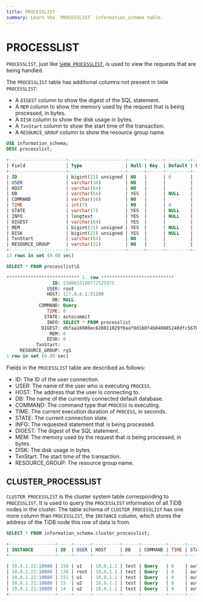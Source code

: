 ```yaml
---
title: PROCESSLIST
summary: Learn the `PROCESSLIST` information_schema table.
---
```


# PROCESSLIST

`PROCESSLIST`, just like [`SHOW PROCESSLIST`](/sql-statements/sql-statement-show-processlist.md), is used to view the requests that are being handled.

The `PROCESSLIST` table has additional columns not present in `SHOW PROCESSLIST`:

* A `DIGEST` column to show the digest of the SQL statement.
* A `MEM` column to show the memory used by the request that is being processed, in bytes.
* A `DISK` column to show the disk usage in bytes.
* A `TxnStart` column to show the start time of the transaction.
* A `RESOURCE_GROUP` column to show the resource group name.

```sql
USE information_schema;
DESC processlist;
```

```sql
+---------------------+---------------------+------+------+---------+-------+
| Field               | Type                | Null | Key  | Default | Extra |
+---------------------+---------------------+------+------+---------+-------+
| ID                  | bigint(21) unsigned | NO   |      | 0       |       |
| USER                | varchar(16)         | NO   |      |         |       |
| HOST                | varchar(64)         | NO   |      |         |       |
| DB                  | varchar(64)         | YES  |      | NULL    |       |
| COMMAND             | varchar(16)         | NO   |      |         |       |
| TIME                | int(7)              | NO   |      | 0       |       |
| STATE               | varchar(7)          | YES  |      | NULL    |       |
| INFO                | longtext            | YES  |      | NULL    |       |
| DIGEST              | varchar(64)         | YES  |      |         |       |
| MEM                 | bigint(21) unsigned | YES  |      | NULL    |       |
| DISK                | bigint(21) unsigned | YES  |      | NULL    |       |
| TxnStart            | varchar(64)         | NO   |      |         |       |
| RESOURCE_GROUP      | varchar(32)         | NO   |      |         |       |
+---------------------+---------------------+------+------+---------+-------+
13 rows in set (0.00 sec)
```

```sql
SELECT * FROM processlist\G
```

```sql
*************************** 1. row ***************************
                 ID: 2300033189772525975
               USER: root
               HOST: 127.0.0.1:51289
                 DB: NULL
            COMMAND: Query
               TIME: 0
              STATE: autocommit
               INFO: SELECT * FROM processlist
             DIGEST: dbfaa16980ec628011029f0aaf0d160f4b040885240dfc567bf760d96d374f7e
                MEM: 0
               DISK: 0
           TxnStart:
     RESOURCE_GROUP: rg1
1 row in set (0.00 sec)
```

Fields in the `PROCESSLIST` table are described as follows:

* ID: The ID of the user connection.
* USER: The name of the user who is executing `PROCESS`.
* HOST: The address that the user is connecting to.
* DB: The name of the currently connected default database.
* COMMAND: The command type that `PROCESS` is executing.
* TIME: The current execution duration of `PROCESS`, in seconds.
* STATE: The current connection state.
* INFO: The requested statement that is being processed.
* DIGEST: The digest of the SQL statement.
* MEM: The memory used by the request that is being processed, in bytes.
* DISK: The disk usage in bytes.
* TxnStart: The start time of the transaction.
* RESOURCE_GROUP: The resource group name.

## CLUSTER_PROCESSLIST

`CLUSTER_PROCESSLIST` is the cluster system table corresponding to `PROCESSLIST`. It is used to query the `PROCESSLIST` information of all TiDB nodes in the cluster. The table schema of `CLUSTER_PROCESSLIST` has one more column than `PROCESSLIST`, the `INSTANCE` column, which stores the address of the TiDB node this row of data is from.

```sql
SELECT * FROM information_schema.cluster_processlist;
```

```sql
+-----------------+-----+------+----------+------+---------+------+------------+------------------------------------------------------+-----+----------------------------------------+----------------+
| INSTANCE        | ID  | USER | HOST     | DB   | COMMAND | TIME | STATE      | INFO                                                 | MEM | TxnStart                               | RESOURCE_GROUP | 
+-----------------+-----+------+----------+------+---------+------+------------+------------------------------------------------------+-----+----------------------------------------+----------------+

| 10.0.1.22:10080 | 150 | u1   | 10.0.1.1 | test | Query   | 0    | autocommit | select count(*) from usertable                       | 372 | 05-28 03:54:21.230(416976223923077223) | default        |
| 10.0.1.22:10080 | 138 | root | 10.0.1.1 | test | Query   | 0    | autocommit | SELECT * FROM information_schema.cluster_processlist | 0   | 05-28 03:54:21.230(416976223923077220) | rg1            |
| 10.0.1.22:10080 | 151 | u1   | 10.0.1.1 | test | Query   | 0    | autocommit | select count(*) from usertable                       | 372 | 05-28 03:54:21.230(416976223923077224) | rg2            |
| 10.0.1.21:10080 | 15  | u2   | 10.0.1.1 | test | Query   | 0    | autocommit | select max(field0) from usertable                    | 496 | 05-28 03:54:21.230(416976223923077222) | default        |
| 10.0.1.21:10080 | 14  | u2   | 10.0.1.1 | test | Query   | 0    | autocommit | select max(field0) from usertable                    | 496 | 05-28 03:54:21.230(416976223923077225) | default        |
+-----------------+-----+------+----------+------+---------+------+------------+------------------------------------------------------+-----+----------------------------------------+----------------+
```
